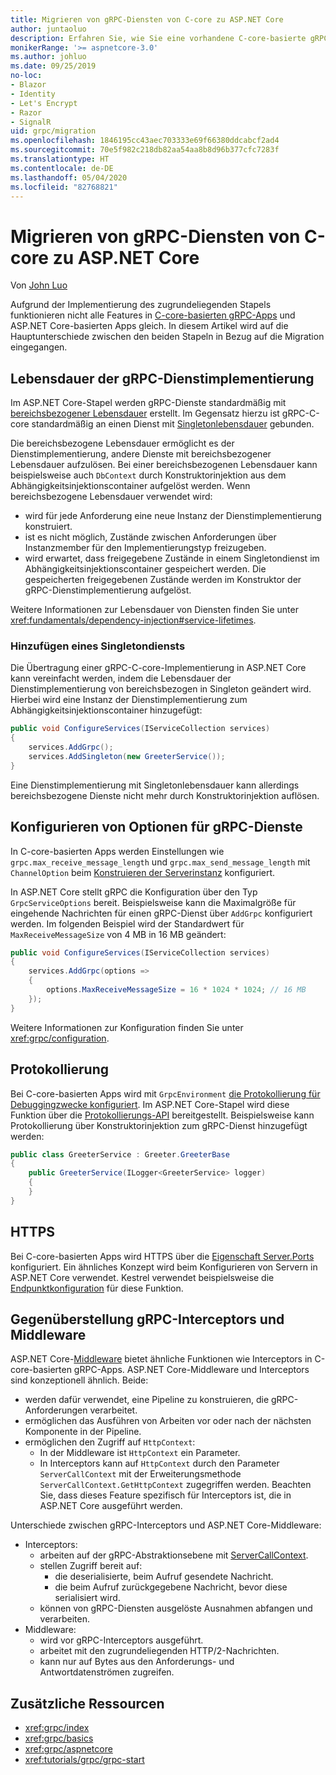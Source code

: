 ```yaml
---
title: Migrieren von gRPC-Diensten von C-core zu ASP.NET Core
author: juntaoluo
description: Erfahren Sie, wie Sie eine vorhandene C-core-basierte gRPC-App so verschieben, dass sie auf einem ASP.NET Core-Stapel ausgeführt wird.
monikerRange: '>= aspnetcore-3.0'
ms.author: johluo
ms.date: 09/25/2019
no-loc:
- Blazor
- Identity
- Let's Encrypt
- Razor
- SignalR
uid: grpc/migration
ms.openlocfilehash: 1846195cc43aec703333e69f66380ddcabcf2ad4
ms.sourcegitcommit: 70e5f982c218db82aa54aa8b8d96b377cfc7283f
ms.translationtype: HT
ms.contentlocale: de-DE
ms.lasthandoff: 05/04/2020
ms.locfileid: "82768821"
---
```

# <a name="migrating-grpc-services-from-c-core-to-aspnet-core"></a>Migrieren von gRPC-Diensten von C-core zu ASP.NET Core

Von [John Luo](https://github.com/juntaoluo)

Aufgrund der Implementierung des zugrundeliegenden Stapels funktionieren nicht alle Features in [C-core-basierten gRPC-Apps](https://grpc.io/blog/grpc-stacks) und ASP.NET Core-basierten Apps gleich. In diesem Artikel wird auf die Hauptunterschiede zwischen den beiden Stapeln in Bezug auf die Migration eingegangen.

## <a name="grpc-service-implementation-lifetime"></a>Lebensdauer der gRPC-Dienstimplementierung

Im ASP.NET Core-Stapel werden gRPC-Dienste standardmäßig mit [bereichsbezogener Lebensdauer](xref:fundamentals/dependency-injection#service-lifetimes) erstellt. Im Gegensatz hierzu ist gRPC-C-core standardmäßig an einen Dienst mit [Singletonlebensdauer](xref:fundamentals/dependency-injection#service-lifetimes) gebunden.

Die bereichsbezogene Lebensdauer ermöglicht es der Dienstimplementierung, andere Dienste mit bereichsbezogener Lebensdauer aufzulösen. Bei einer bereichsbezogenen Lebensdauer kann beispielsweise auch `DbContext` durch Konstruktorinjektion aus dem Abhängigkeitsinjektionscontainer aufgelöst werden. Wenn bereichsbezogene Lebensdauer verwendet wird:

* wird für jede Anforderung eine neue Instanz der Dienstimplementierung konstruiert.
* ist es nicht möglich, Zustände zwischen Anforderungen über Instanzmember für den Implementierungstyp freizugeben.
* wird erwartet, dass freigegebene Zustände in einem Singletondienst im Abhängigkeitsinjektionscontainer gespeichert werden. Die gespeicherten freigegebenen Zustände werden im Konstruktor der gRPC-Dienstimplementierung aufgelöst.

Weitere Informationen zur Lebensdauer von Diensten finden Sie unter <xref:fundamentals/dependency-injection#service-lifetimes>.

### <a name="add-a-singleton-service"></a>Hinzufügen eines Singletondiensts

Die Übertragung einer gRPC-C-core-Implementierung in ASP.NET Core kann vereinfacht werden, indem die Lebensdauer der Dienstimplementierung von bereichsbezogen in Singleton geändert wird. Hierbei wird eine Instanz der Dienstimplementierung zum Abhängigkeitsinjektionscontainer hinzugefügt:

```csharp
public void ConfigureServices(IServiceCollection services)
{
    services.AddGrpc();
    services.AddSingleton(new GreeterService());
}
```

Eine Dienstimplementierung mit Singletonlebensdauer kann allerdings bereichsbezogene Dienste nicht mehr durch Konstruktorinjektion auflösen.

## <a name="configure-grpc-services-options"></a>Konfigurieren von Optionen für gRPC-Dienste

In C-core-basierten Apps werden Einstellungen wie `grpc.max_receive_message_length` und `grpc.max_send_message_length` mit `ChannelOption` beim [Konstruieren der Serverinstanz](https://grpc.io/grpc/csharp/api/Grpc.Core.Server.html#Grpc_Core_Server__ctor_System_Collections_Generic_IEnumerable_Grpc_Core_ChannelOption__) konfiguriert.

In ASP.NET Core stellt gRPC die Konfiguration über den Typ `GrpcServiceOptions` bereit. Beispielsweise kann die Maximalgröße für eingehende Nachrichten für einen gRPC-Dienst über `AddGrpc` konfiguriert werden. Im folgenden Beispiel wird der Standardwert für `MaxReceiveMessageSize` von 4 MB in 16 MB geändert:

```csharp
public void ConfigureServices(IServiceCollection services)
{
    services.AddGrpc(options =>
    {
        options.MaxReceiveMessageSize = 16 * 1024 * 1024; // 16 MB
    });
}
```

Weitere Informationen zur Konfiguration finden Sie unter <xref:grpc/configuration>.

## <a name="logging"></a>Protokollierung

Bei C-core-basierten Apps wird mit `GrpcEnvironment` [die Protokollierung für Debuggingzwecke konfiguriert](https://grpc.io/grpc/csharp/api/Grpc.Core.GrpcEnvironment.html?q=size#Grpc_Core_GrpcEnvironment_SetLogger_Grpc_Core_Logging_ILogger_). Im ASP.NET Core-Stapel wird diese Funktion über die [Protokollierungs-API](xref:fundamentals/logging/index) bereitgestellt. Beispielsweise kann Protokollierung über Konstruktorinjektion zum gRPC-Dienst hinzugefügt werden:

```csharp
public class GreeterService : Greeter.GreeterBase
{
    public GreeterService(ILogger<GreeterService> logger)
    {
    }
}
```

## <a name="https"></a>HTTPS

Bei C-core-basierten Apps wird HTTPS über die [Eigenschaft Server.Ports](https://grpc.io/grpc/csharp/api/Grpc.Core.Server.html#Grpc_Core_Server_Ports) konfiguriert. Ein ähnliches Konzept wird beim Konfigurieren von Servern in ASP.NET Core verwendet. Kestrel verwendet beispielsweise die [Endpunktkonfiguration](xref:fundamentals/servers/kestrel#endpoint-configuration) für diese Funktion.

## <a name="grpc-interceptors-vs-middleware"></a>Gegenüberstellung gRPC-Interceptors und Middleware

ASP.NET Core-[Middleware](xref:fundamentals/middleware/index) bietet ähnliche Funktionen wie Interceptors in C-core-basierten gRPC-Apps. ASP.NET Core-Middleware und Interceptors sind konzeptionell ähnlich. Beide:

* werden dafür verwendet, eine Pipeline zu konstruieren, die gRPC-Anforderungen verarbeitet.
* ermöglichen das Ausführen von Arbeiten vor oder nach der nächsten Komponente in der Pipeline.
* ermöglichen den Zugriff auf `HttpContext`:
  * In der Middleware ist `HttpContext` ein Parameter.
  * In Interceptors kann auf `HttpContext` durch den Parameter `ServerCallContext` mit der Erweiterungsmethode `ServerCallContext.GetHttpContext` zugegriffen werden. Beachten Sie, dass dieses Feature spezifisch für Interceptors ist, die in ASP.NET Core ausgeführt werden.

Unterschiede zwischen gRPC-Interceptors und ASP.NET Core-Middleware:

* Interceptors:
  * arbeiten auf der gRPC-Abstraktionsebene mit [ServerCallContext](https://grpc.io/grpc/csharp/api/Grpc.Core.ServerCallContext.html).
  * stellen Zugriff bereit auf:
    * die deserialisierte, beim Aufruf gesendete Nachricht.
    * die beim Aufruf zurückgegebene Nachricht, bevor diese serialisiert wird.
  * können von gRPC-Diensten ausgelöste Ausnahmen abfangen und verarbeiten.
* Middleware:
  * wird vor gRPC-Interceptors ausgeführt.
  * arbeitet mit den zugrundeliegenden HTTP/2-Nachrichten.
  * kann nur auf Bytes aus den Anforderungs- und Antwortdatenströmen zugreifen.

## <a name="additional-resources"></a>Zusätzliche Ressourcen

* <xref:grpc/index>
* <xref:grpc/basics>
* <xref:grpc/aspnetcore>
* <xref:tutorials/grpc/grpc-start>
